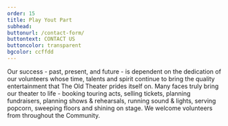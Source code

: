 ```yaml
---
order: 15
title: Play Yout Part
subhead: 
buttonurl: /contact-form/
buttontext: CONTACT US
buttoncolor: transparent
bgcolor: ccffdd
---
```



Our success - past, present, and future - is dependent on the dedication of our volunteers whose time, talents and spirit continue to bring the quality entertainment that The Old Theater prides itself on. Many faces truly bring our theater to life - booking touring acts, selling tickets, planning fundraisers, planning shows & rehearsals, running sound & lights, serving popcorn, sweeping floors and shining on stage. We welcome volunteers from throughout the Community.
